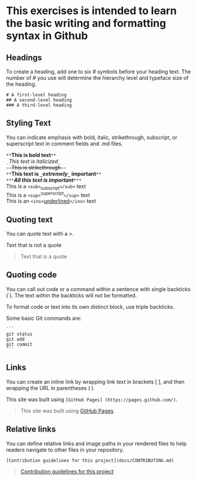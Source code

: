 # This exercises is intended to learn the basic writing and formatting syntax in Github

## Headings
To create a heading, add one to six # symbols before your heading text. The number of # you use will determine the hierarchy level and typeface size of the heading.
```
# A first-level heading
## A second-level heading
### A third-level heading
```

## Styling Text
You can indicate emphasis with bold, italic, strikethrough, subscript, or superscript text in comment fields and .md files.

 `**`**This is bold text**`**`<br/>
`_`_This text is italicized_`_`<br/>
`~~`~~This is strikethrough~~`~~`<br/>
`**`**This text is `_`_extremely_`_` important**`**`<br/>
`***`***All this text is important***`***`<br/>
This is a `<sub>`<sub>subscript</sub>`</sub>` text<br/>
This is a `<sup>`<sup>superscript</sup>`</sup>` text<br/>
This is an `<ins>`<ins>underlined</ins>`</ins>` text<br/>

## Quoting text
You can quote text with a >.

Text that is not a quote
> Text that is a quote

## Quoting code
You can call out code or a command within a sentence with single backticks (`). The text within the backticks will not be formatted.

To format code or text into its own distinct block, use triple backticks.

Some basic Git commands are:
`````
```
git status
git add
git commit
```
`````

## Links
You can create an inline link by wrapping link text in brackets [ ], and then wrapping the URL in parentheses ( ).

This site was built using `[GitHub Pages] (https://pages.github.com/)`.
>This site was built using [GitHub Pages](https://pages.github.com/).

## Relative links
You can define relative links and image paths in your rendered files to help readers navigate to other files in your repository.

`[Contribution guidelines for this project](docs/CONTRIBUTING.md)`
>[Contribution guidelines for this project](docs/CONTRIBUTING.md)



